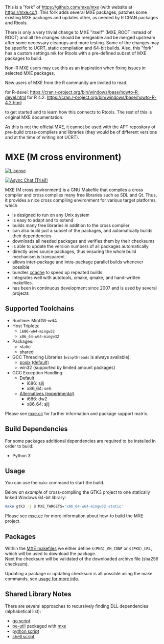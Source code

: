 This is a "fork" of https://github.com/mxe/mxe (with website at
https://mxe.cc/). This fork adds several MXE packages, patches some existing
MXE packages and updates other, as needed by R CRAN packages and Rtools.

There is only a very trivial change to MXE "itself" (MXE_ROOT instead of
ROOT) and all the changes should be mergeable and be merged upstream after
some necessary cleanups and more testing.  Some of the changes may be
specific to UCRT, static compilation and 64-bit builds.  Also, this "fork"
has a custom settings.mk for Rtools with a pre-defined subset of MXE
packages to build.

Non-R MXE users may use this as an inspiration when fixing issues in
selected MXE packages.

New users of MXE from the R community are invited to read 

for R-devel: https://cran.r-project.org/bin/windows/base/howto-R-devel.html
for R 4.2: https://cran.r-project.org/bin/windows/base/howto-R-4.2.html

to get started and to learn how this connects to Rtools. The rest of this is
original MXE documentation.

As this is not the official MXE, it cannot be used with the APT repository
of pre-build cross-compilers and libraries (they would be of different
versions and at the time of writing not UCRT). 
# MXE (M cross environment)

[![License][license-badge]][license-page]

[license-page]: LICENSE.md
[license-badge]: https://img.shields.io/badge/License-MIT-brightgreen.svg

[![Async Chat (Trial))](https://img.shields.io/badge/zulip-join_chat-brightgreen.svg)](https://mxe.zulipchat.com/)

MXE (M cross environment) is a GNU Makefile that compiles a cross
compiler and cross compiles many free libraries such as SDL and
Qt. Thus, it provides a nice cross compiling environment for
various target platforms, which:

  * is designed to run on any Unix system
  * is easy to adapt and to extend
  * builds many free libraries in addition to the cross compiler
  * can also build just a subset of the packages, and automatically builds their dependencies
  * downloads all needed packages and verifies them by their checksums
  * is able to update the version numbers of all packages automatically
  * directly uses source packages, thus ensuring the whole build mechanism is transparent
  * allows inter-package and intra-package parallel builds whenever possible
  * bundles [ccache](https://ccache.samba.org) to speed up repeated builds
  * integrates well with autotools, cmake, qmake, and hand-written makefiles.
  * has been in continuous development since 2007 and is used by several projects

## Supported Toolchains

  * Runtime: MinGW-w64
  * Host Triplets:
    - `i686-w64-mingw32`
    - `x86_64-w64-mingw32`
  * Packages:
    - static
    - shared
  * GCC Threading Libraries (`winpthreads` is always available):
    - [posix](https://github.com/mxe/mxe/pull/958) [(default)](https://github.com/mxe/mxe/issues/2258)
    - win32 (supported by limited amount packages)
  * GCC Exception Handling:
    - Default
      - i686: sjlj
      - x86_64: seh
    - [Alternatives (experimental)](https://github.com/mxe/mxe/pull/1664)
      - i686: dw2
      - x86_64: sjlj

Please see [mxe.cc](https://mxe.cc/) for further information and package support matrix.

## Build Dependencies

For some packages additional dependencies are required to be installed in order to build:

* Python 3

## Usage

You can use the `make` command to start the build.  

Below *an example* of cross-compiling the GTK3 project to one statically linked Windows 64-bit library:

```sh
make gtk3 -j 8 MXE_TARGETS='x86_64-w64-mingw32.static'
```

Please see [mxe.cc](https://mxe.cc/) for more information about how-to build the MXE project.

## Packages

Within the [MXE makefiles](src) we either define `$(PKG)_GH_CONF` or `$(PKG)_URL`, which will be used to download the package.  
Next the checksum will be validated of the downloaded archive file (sha256 checksum).

Updating a package or updating checksum is all possible using the make commands, see [usage for more info](https://mxe.cc/#usage).

## Shared Library Notes
There are several approaches to recursively finding DLL dependencies (alphabetical list):
  * [go script](https://github.com/desertbit/gml/blob/master/cmd/gml-copy-dlls/main.go)
  * [pe-util](https://github.com/gsauthof/pe-util) packaged with [mxe](https://github.com/mxe/mxe/blob/master/src/pe-util.mk)
  * [python script](https://github.com/mxe/mxe/blob/master/tools/copydlldeps.py)
  * [shell script](https://github.com/mxe/mxe/blob/master/tools/copydlldeps.md)
